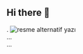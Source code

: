 ## Hi there 👋
.
<img src="[resim yolu](https://www.google.com/url?sa=i&url=https%3A%2F%2Fbilimgenc.tubitak.gov.tr%2Fmakale%2Ffotograflar-kosesinde-mart-ayinin-konusu-ay&psig=AOvVaw3dCWt4Hltn6Mtini0al385&ust=1746960681000000&source=images&cd=vfe&opi=89978449&ved=0CBQQjRxqFwoTCMj4-OndmI0DFQAAAAAdAAAAABAE)" alt="resme alternatif yazı">
<br>
...
<br>
...

